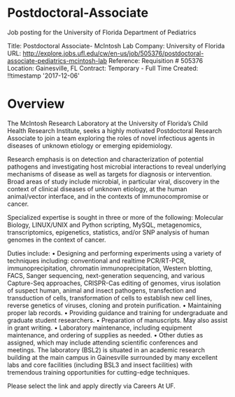# Postdoctoral-Associate
Job posting for the University of Florida Department of Pediatrics

Title: Postdoctoral Associate- McIntosh Lab
Company: University of Florida
URL: http://explore.jobs.ufl.edu/cw/en-us/job/505376/postdoctoral-associate-pediatrics-mcintosh-lab
Reference: Requisition # 505376
Location: Gainesville, FL
Contract: Temporary - Full Time
Created: !!timestamp '2017-12-06' 

# Overview
The McIntosh Research Laboratory at the University of Florida’s Child Health Research Institute, seeks a highly motivated Postdoctoral Research Associate to join a team exploring the roles of novel infectious agents in diseases of unknown etiology or emerging epidemiology. 

Research emphasis is on detection and characterization of potential pathogens and investigating host microbial interactions to reveal underlying mechanisms of disease as well as targets for diagnosis or intervention.  Broad areas of study include microbial, in particular viral, discovery in the context of clinical diseases of unknown etiology, at the human animal/vector interface, and in the contexts of immunocompromise or cancer.

Specialized expertise is sought in three or more of the following: Molecular Biology, LINUX/UNIX and Python scripting, MySQL, metagenomics, transcriptomics, epigenetics, statistics, and/or SNP analysis of human genomes in the context of cancer. 

Duties include:
•	Designing and performing experiments using a variety of techniques including: conventional and realtime PCR/RT-PCR, immunoprecipitation, chromatin immunoprecipitation, Western blotting, FACS, Sanger sequencing, next-generation sequencing, and various Capture-Seq approaches, CRISPR-Cas editing of genomes, virus isolation of suspect human, animal and insect pathogens, transfection and transduction of cells, transformation of cells to establish new cell lines, reverse genetics of viruses, cloning and protein purification.
•	Maintaining proper lab records.
•	Providing guidance and training for undergraduate and graduate student researchers.
•	Preparation of manuscripts. May also assist in grant writing.
•	Laboratory maintenance, including equipment maintenance, and ordering of supplies as needed.
•	Other duties as assigned, which may include attending scientific conferences and meetings.
The laboratory (BSL2) is situated in an academic research building at the main campus in Gainesville surrounded by many excellent labs and core facilities (including BSL3 and insect facilities) with tremendous training opportunities for cutting-edge techniques. 

Please select the link and apply directly via Careers At UF. 
